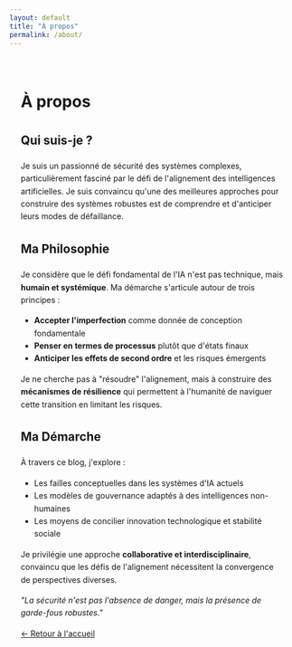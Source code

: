 ```yaml
---
layout: default
title: "À propos"
permalink: /about/
---
```


<div class="container">
  <h1>À propos</h1>

  <h2>Qui suis-je ?</h2>
  
  <p>Je suis un passionné de sécurité des systèmes complexes, particulièrement fasciné par le défi de l'alignement des intelligences artificielles. Je suis convaincu qu'une des meilleures approches pour construire des systèmes robustes est de comprendre et d'anticiper leurs modes de défaillance.</p>

  <h2>Ma Philosophie</h2>
  
  <p>Je considère que le défi fondamental de l'IA n'est pas technique, mais <strong>humain et systémique</strong>. 
    Ma démarche s'articule autour de trois principes :</p>
  
  <ul>
    <li><strong>Accepter l'imperfection</strong> comme donnée de conception fondamentale</li>
    <li><strong>Penser en termes de processus</strong> plutôt que d'états finaux</li>
    <li><strong>Anticiper les effets de second ordre</strong> et les risques émergents</li>
  </ul>

  <p>Je ne cherche pas à "résoudre" l'alignement, mais à construire des <strong>mécanismes de résilience</strong> qui permettent à l'humanité de naviguer cette transition en limitant les risques.</p>

  <h2>Ma Démarche</h2>
  
  <p>À travers ce blog, j'explore :</p>
  
  <ul>
    <li>Les failles conceptuelles dans les systèmes d'IA actuels</li>
    <li>Les modèles de gouvernance adaptés à des intelligences non-humaines</li>
    <li>Les moyens de concilier innovation technologique et stabilité sociale</li>
  </ul>

  <p>Je privilégie une approche <strong>collaborative et interdisciplinaire</strong>, convaincu que les défis de l'alignement nécessitent la convergence de perspectives diverses.</p>

  <p><em>"La sécurité n'est pas l'absence de danger, mais la présence de garde-fous robustes."</em></p>

  <p><a href="/">← Retour à l'accueil</a></p>
</div>

<style>
.container {
  max-width: 800px;
  margin: 0 auto;
  padding: 20px;
  line-height: 1.6;
}
</style>
